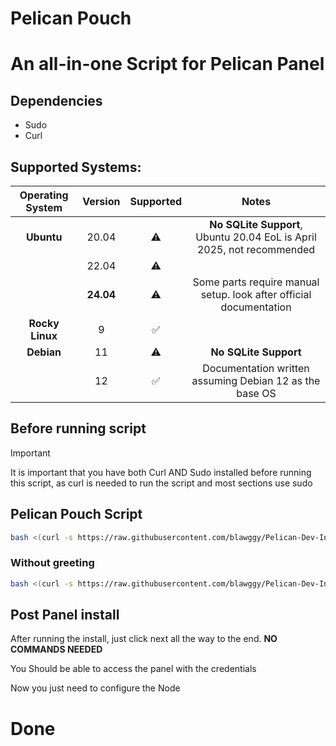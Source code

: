 # Pelican Pouch

# An all-in-one Script for Pelican Panel 

## Dependencies

- Sudo
- Curl

## Supported Systems:

| Operating System |  Version  | Supported |                                 Notes                                  |
| :--------------: | :-------: | :-------: | :--------------------------------------------------------------------: |
|    **Ubuntu**    |   20.04   |    ⚠️︎    | **No SQLite Support**, Ubuntu 20.04 EoL is April 2025, not recommended |
|                  |   22.04   |    ⚠️     |                                                                        |
|                  | **24.04** |    ⚠️    |      Some parts require manual setup. look after official documentation       |
| **Rocky Linux**  |     9     |    ✅︎     |                                                                        |
|    **Debian**    |    11     |    ⚠️     |                         **No SQLite Support**                          |
|                  |    12     |    ✅     |       Documentation written assuming Debian 12 as the base OS        |

## Before running script
> [!IMPORTANT] 
> It is important that you have both Curl AND Sudo installed before running this script, as curl is needed to run the script and most sections use sudo

## Pelican Pouch Script

```bash
bash <(curl -s https://raw.githubusercontent.com/blawggy/Pelican-Dev-Installer/main/Pelican_Pouch.sh)
```

### Without greeting

```bash
bash <(curl -s https://raw.githubusercontent.com/blawggy/Pelican-Dev-Installer/main/Pelican_Pouch.sh) --skip-welcome
```

## Post Panel install

After running the install, just click next all the way to the end. **NO COMMANDS NEEDED**

You Should be able to access the panel with the credentials

Now you just need to configure the Node

# Done
